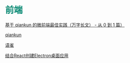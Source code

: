 # <span style='color:#008973'>前端</span>

[基于 qiankun 的微前端最佳实践（万字长文） - 从 0 到 1 篇）](https://juejin.im/post/6844904158085021704)

[qiankun](https://qiankun.umijs.org/guide/getting-started)

[语雀](https://www.yuque.com)

[结合React创建Electron桌面应用](https://zhuanlan.zhihu.com/p/29164782)
